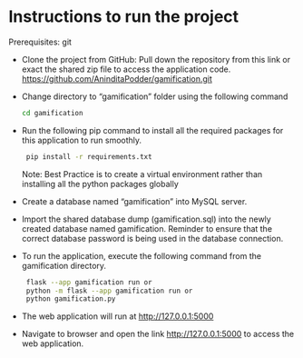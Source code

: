 # Instructions to run the project  

Prerequisites: git 

- Clone the project from GitHub: Pull down the repository from this link or exact the shared zip file to access the application code. 
  https://github.com/AninditaPodder/gamification.git 
 
 - Change directory to “gamification” folder using the following command
   ```sh
   cd gamification 
   ```

 - Run the following pip command to install all the required packages for this application to run smoothly.
   ```sh
    pip install -r requirements.txt  
   ```
   Note: Best Practice is to create a virtual environment rather than installing all the python packages globally 
 
  - Create a database named “gamification” into MySQL server. 
 
 - Import the shared database dump (gamification.sql) into the newly created database named gamification. Reminder to ensure that the correct database password is being used in the database connection.   

 - To run the application, execute the following command from the gamification directory. 
   ```sh
    flask --app gamification run or  
    python -m flask --app gamification run or  
    python gamification.py 
   ```

- The web application will run at http://127.0.0.1:5000 
 
- Navigate to browser and open the link http://127.0.0.1:5000 to access the web application. 
